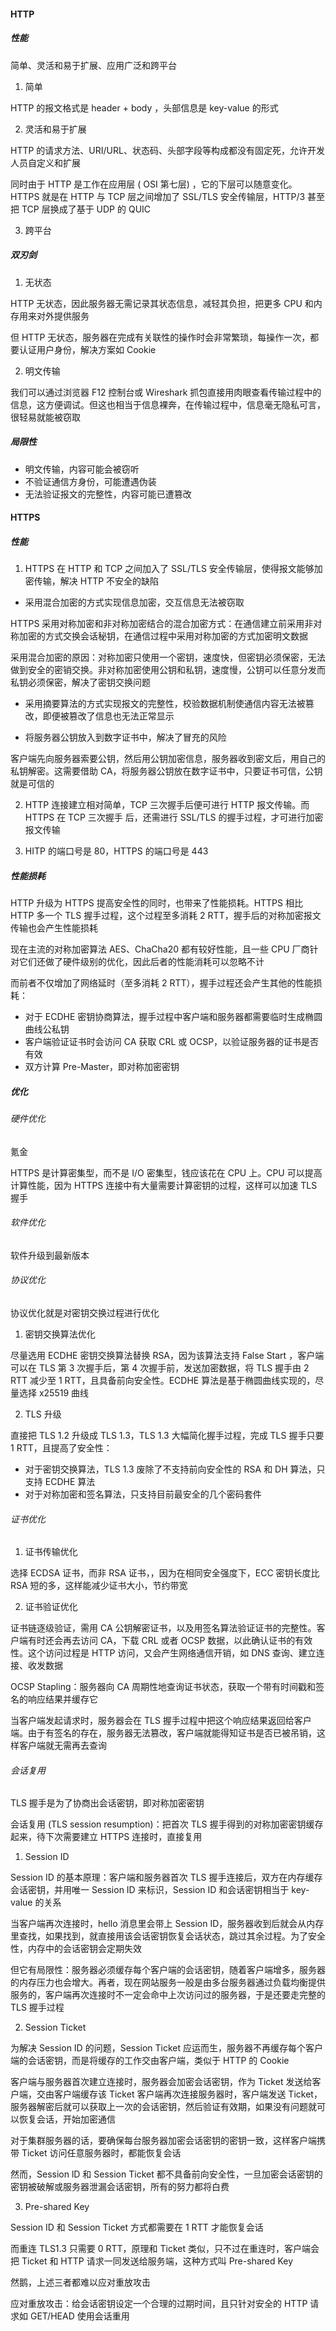 #### HTTP

##### 性能

简单、灵活和易于扩展、应用广泛和跨平台

1. 简单

HTTP 的报文格式是 header + body ，头部信息是 key-value 的形式

2. 灵活和易于扩展

HTTP 的请求方法、URI/URL、状态码、头部字段等构成都没有固定死，允许开发人员自定义和扩展

同时由于 HTTP 是工作在应用层 ( OSI 第七层) ，它的下层可以随意变化。HTTPS 就是在 HTTP 与 TCP 层之间增加了 SSL/TLS 安全传输层，HTTP/3 甚至把 TCP 层换成了基于 UDP 的 QUIC

3. 跨平台

##### 双刃剑

1. 无状态

HTTP 无状态，因此服务器无需记录其状态信息，减轻其负担，把更多 CPU 和内存用来对外提供服务

但 HTTP 无状态，服务器在完成有关联性的操作时会非常繁琐，每操作一次，都要认证用户身份，解决方案如 Cookie 

2. 明文传输

我们可以通过浏览器 F12 控制台或 Wireshark 抓包直接用肉眼查看传输过程中的信息，这方便调试。但这也相当于信息裸奔，在传输过程中，信息毫无隐私可言，很轻易就能被窃取

##### 局限性

- 明文传输，内容可能会被窃听
- 不验证通信方身份，可能遭遇伪装
- 无法验证报文的完整性，内容可能已遭篡改

#### HTTPS

##### 性能

1. HTTPS 在 HTTP 和 TCP 之间加入了 SSL/TLS 安全传输层，使得报文能够加密传输，解决 HTTP 不安全的缺陷

- 采用混合加密的方式实现信息加密，交互信息无法被窃取

HTTPS 采用对称加密和非对称加密结合的混合加密方式：在通信建立前采用非对称加密的方式交换会话秘钥，在通信过程中采用对称加密的方式加密明文数据

采用混合加密的原因：对称加密只使用一个密钥，速度快，但密钥必须保密，无法做到安全的密销交换。非对称加密使用公钥和私钥，速度慢，公钥可以任意分发而私钥必须保密，解决了密钥交换问题

- 采用摘要算法的方式实现报文的完整性，校验数据机制使通信内容无法被篡改，即便被篡改了信息也无法正常显示

- 将服务器公钥放入到数字证书中，解决了冒充的风险

客户端先向服务器索要公钥，然后用公钥加密信息，服务器收到密文后，用自己的私钥解密。这需要借助 CA，将服务器公钥放在数字证书中，只要证书可信，公钥就是可信的

2. HTTP 连接建立相对简单，TCP 三次握手后便可进行 HTTP 报文传输。而 HTTPS 在 TCP 三次握手
   后，还需进行 SSL/TLS 的握手过程，才可进行加密报文传输

3. HITP 的端口号是 80，HTTPS 的端口号是 443

##### 性能损耗

HTTP 升级为 HTTPS 提高安全性的同时，也带来了性能损耗。HTTPS 相比 HTTP 多一个 TLS 握手过程，这个过程至多消耗 2 RTT，握手后的对称加密报文传输也会产生性能损耗

现在主流的对称加密算法 AES、ChaCha20 都有较好性能，且一些 CPU 厂商针对它们还做了硬件级别的优化，因此后者的性能消耗可以忽略不计

而前者不仅增加了网络延时（至多消耗 2 RTT），握手过程还会产生其他的性能损耗：

- 对于 ECDHE 密钥协商算法，握手过程中客户端和服务器都需要临时生成椭圆曲线公私钥
- 客户端验证证书时会访问 CA 获取 CRL 或 OCSP，以验证服务器的证书是否有效
- 双方计算 Pre-Master，即对称加密密钥

##### 优化

###### 硬件优化

氪金

HTTPS 是计算密集型，而不是 I/O 密集型，钱应该花在 CPU 上。CPU 可以提高计算性能，因为 HTTPS 连接中有大量需要计算密钥的过程，这样可以加速 TLS 握手

###### 软件优化

软件升级到最新版本

###### 协议优化

协议优化就是对密钥交换过程进行优化

1. 密钥交换算法优化

尽量选用 ECDHE 密钥交换算法替换 RSA，因为该算法支持 False Start ，客户端可以在 TLS 第 3 次握手后，第 4 次握手前，发送加密数据，将 TLS 握手由 2 RTT 减少至 1 RTT，且具备前向安全性。ECDHE 算法是基于椭圆曲线实现的，尽量选择 x25519 曲线

2. TLS 升级

直接把 TLS 1.2 升级成 TLS 1.3，TLS 1.3 大幅简化握手过程，完成 TLS 握手只要 1 RTT，且提高了安全性：

- 对于密钥交换算法，TLS 1.3 废除了不支持前向安全性的 RSA 和 DH 算法，只支持 ECDHE 算法
- 对于对称加密和签名算法，只支持目前最安全的几个密码套件

###### 证书优化

1. 证书传输优化

选择 ECDSA 证书，而非 RSA 证书，，因为在相同安全强度下，ECC 密钥长度比 RSA 短的多，这样能减少证书大小，节约带宽

2. 证书验证优化

证书链逐级验证，需用 CA 公钥解密证书，以及用签名算法验证证书的完整性。客户端有时还会再去访问 CA，下载 CRL 或者 OCSP 数据，以此确认证书的有效性。这个访问过程是 HTTP 访问，又会产生网络通信开销，如 DNS 查询、建立连接、收发数据

OCSP Stapling：服务器向 CA 周期性地查询证书状态，获取一个带有时间戳和签名的响应结果并缓存它

当客户端发起请求时，服务器会在 TLS 握手过程中把这个响应结果返回给客户端。由于有签名的存在，服务器无法篡改，客户端就能得知证书是否已被吊销，这样客户端就无需再去查询

###### 会话复用

TLS 握手是为了协商出会话密钥，即对称加密密钥

会话复用 (TLS session resumption)：把首次 TLS 握手得到的对称加密密钥缓存起来，待下次需要建立 HTTPS 连接时，直接复用

1. Session ID

Session ID 的基本原理：客户端和服务器首次 TLS 握手连接后，双方在内存缓存会话密钥，并用唯一 Session ID 来标识，Session ID 和会话密钥相当于 key-value 的关系

当客户端再次连接时，hello 消息里会带上 Session ID，服务器收到后就会从内存里查找，如果找到，就直接用该会话密钥恢复会话状态，跳过其余过程。为了安全性，内存中的会话密钥会定期失效

但它有局限性：服务器必须缓存每个客户端的会话密钥，随着客户端增多，服务器的内存压力也会增大。再者，现在网站服务一般是由多台服务器通过负载均衡提供服务的，客户端再次连接时不一定会命中上次访问过的服务器，于是还要走完整的 TLS 握手过程

2. Session Ticket

为解决 Session ID 的问题，Session Ticket 应运而生，服务器不再缓存每个客户端的会话密钥，而是将缓存的工作交由客户端，类似于 HTTP 的 Cookie

客户端与服务器首次建立连接时，服务器会加密会话密钥，作为 Ticket 发送给客户端，交由客户端缓存该 Ticket
客户端再次连接服务器时，客户端发送 Ticket，服务器解密后就可以获取上一次的会话密钥，然后验证有效期，如果没有问题就可以恢复会话，开始加密通信

对于集群服务器的话，要确保每台服务器加密会话密钥的密钥一致，这样客户端携带 Ticket 访问任意服务器时，都能恢复会话

然而，Session lD 和 Session Ticket 都不具备前向安全性，一旦加密会话密钥的密钥被破解或服务器泄漏会话密钥，所有的努力都将白费

3. Pre-shared Key

Session ID 和 Session Ticket 方式都需要在 1 RTT 才能恢复会话

而重连 TLS1.3 只需要 0 RTT，原理和 Ticket 类似，只不过在重连时，客户端会把 Ticket 和 HTTP 请求一同发送给服务端，这种方式叫 Pre-shared Key

然鹅，上述三者都难以应对重放攻击

应对重放攻击：给会话密钥设定一个合理的过期时间，且只针对安全的 HTTP 请求如 GET/HEAD 使用会话重用
